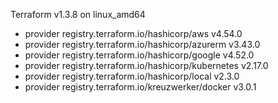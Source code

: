 Terraform v1.3.8
on linux_amd64
+ provider registry.terraform.io/hashicorp/aws v4.54.0
+ provider registry.terraform.io/hashicorp/azurerm v3.43.0
+ provider registry.terraform.io/hashicorp/google v4.52.0
+ provider registry.terraform.io/hashicorp/kubernetes v2.17.0
+ provider registry.terraform.io/hashicorp/local v2.3.0
+ provider registry.terraform.io/kreuzwerker/docker v3.0.1
